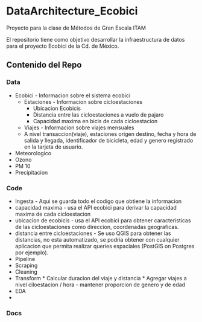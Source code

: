 # DataArchitecture_Ecobici

Proyecto para la clase de Métodos de Gran Escala ITAM

El repositorio tiene como objetivo desarrollar la infraestructura de datos para el proyecto Ecobici de la Cd. de México.

## Contenido del Repo

### Data

* Ecobici - Informacion sobre el sistema ecobici
  * Estaciones - Informacion sobre cicloestaciones
    * Ubicacion Ecobicis
    * Distancia entre las cicloestaciones a vuelo de pajaro
    * Capacidad maxima en bicis de cada cicloestacion
  * Viajes - Informacion sobre viajes mensuales 
   * A nivel transaccion(viaje), estaciones origen destino, fecha y hora de salida y llegada, identificador de bicicleta, edad y genero registrado en la tarjeta de usuario. 
 * Meteorologico
  * Ozono
  * PM 10
  * Precipitacion

### Code

  * Ingesta - Aqui se guarda todo el codigo que obtiene la informacion
   * capacidad maxima - usa el API ecobici para derivar la capacidad maxima de cada cicloestacion
   * ubicacion de ecobicis - usa el API ecobici para obtener caracteristicas de las cicloestaciones como direccion, coordenadas geograficas. 
   * distancia entre cicloestaciones - Se uso QGIS para obtener las distancias, no esta automatizado, se podria obtener con cualquier aplicacion que permita realizar queries espaciales (PostGIS on Postgres por ejemplo).
  * Pipeline
   * Scraping
   * Cleaning
   * Transform
    * Calcular duracion del viaje y distancia 
    * Agregar viajes a nivel ciloestacion / hora - mantener proporcion de genero y de edad  
   * EDA
   * 

### Docs

